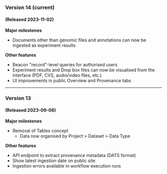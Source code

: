 ### Version 14 (current)
#### (Released 2023-11-02)
**Major milestones**
* Documents other than genomic files and annotations can now be ingested as experiment results

**Other features**
* Beacon "record"-level queries for authorised users
* Experiment results and Drop box files can now be visualised from the interface (PDF, CVS, audio/video files, etc.) 
* UI improvements in public Overview and Provenance tabs

---

### Version 13
#### (Released 2023-09-08)
**Major milestones**
* Removal of Tables concept
  * Data now organised by Project > Dataset > Data Type

**Other features**
* API endpoint to extract provenance metadata (DATS format)
* Show latest ingestion date on public site
* Ingestion errors available in workflow execution runs
